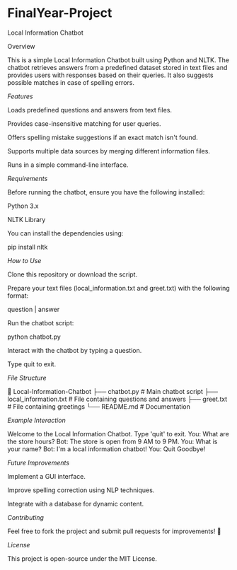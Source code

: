 # FinalYear-Project
Local Information Chatbot

Overview

This is a simple Local Information Chatbot built using Python and NLTK. The chatbot retrieves answers from a predefined dataset stored in text files and provides users with responses based on their queries. It also suggests possible matches in case of spelling errors.

*Features*

Loads predefined questions and answers from text files.

Provides case-insensitive matching for user queries.

Offers spelling mistake suggestions if an exact match isn't found.

Supports multiple data sources by merging different information files.

Runs in a simple command-line interface.

*Requirements*

Before running the chatbot, ensure you have the following installed:

Python 3.x

NLTK Library

You can install the dependencies using:

pip install nltk

*How to Use*

Clone this repository or download the script.

Prepare your text files (local_information.txt and greet.txt) with the following format:

question | answer

Run the chatbot script:

python chatbot.py

Interact with the chatbot by typing a question.

Type quit to exit.

*File Structure*

📂 Local-Information-Chatbot
├── chatbot.py  # Main chatbot script
├── local_information.txt  # File containing questions and answers
├── greet.txt  # File containing greetings
└── README.md  # Documentation

*Example Interaction*

Welcome to the Local Information Chatbot. Type 'quit' to exit.
You: What are the store hours?
Bot: The store is open from 9 AM to 9 PM.
You: What is your name?
Bot: I'm a local information chatbot!
You: Quit
Goodbye!

*Future Improvements*

Implement a GUI interface.

Improve spelling correction using NLP techniques.

Integrate with a database for dynamic content.

*Contributing*

Feel free to fork the project and submit pull requests for improvements! 🚀

*License*

This project is open-source under the MIT License.

